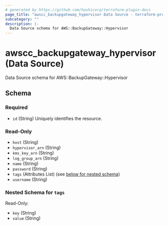 ```yaml
---
# generated by https://github.com/hashicorp/terraform-plugin-docs
page_title: "awscc_backupgateway_hypervisor Data Source - terraform-provider-awscc"
subcategory: ""
description: |-
  Data Source schema for AWS::BackupGateway::Hypervisor
---
```


# awscc_backupgateway_hypervisor (Data Source)

Data Source schema for AWS::BackupGateway::Hypervisor



<!-- schema generated by tfplugindocs -->
## Schema

### Required

- `id` (String) Uniquely identifies the resource.

### Read-Only

- `host` (String)
- `hypervisor_arn` (String)
- `kms_key_arn` (String)
- `log_group_arn` (String)
- `name` (String)
- `password` (String)
- `tags` (Attributes List) (see [below for nested schema](#nestedatt--tags))
- `username` (String)

<a id="nestedatt--tags"></a>
### Nested Schema for `tags`

Read-Only:

- `key` (String)
- `value` (String)


